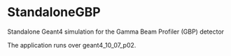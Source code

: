 # StandaloneGBP
Standalone Geant4 simulation for the Gamma Beam Profiler (GBP) detector

The application runs over geant4_10_07_p02.
